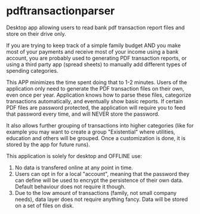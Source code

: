 # pdftransactionparser
Desktop app allowing users to read bank pdf transaction report files and store on their drive only.

If you are trying to keep track of a simple family budget AND you make most of your payments and receive most of your income using a bank account, you are probably used to generating PDF transaction reports, or using a third party app (spread sheets) to manually add different types of spending categories.

This APP minimizes the time spent doing that to 1-2 minutes. Users of the application only need to generate the PDF transaction files on their own, even once per year. Application knows how to parse these files, categorize transactions automatically, and eventually show basic reports. If certain PDF files are password protected, the application will require you to feed that password every time, and will NEVER store the password.

It also allows further grouping of transactions into higher categories (like for example you may want to create a group "Existential" where utilities,
education and others will be grouped. Once a customization is done, it is stored by the app for future runs).

This application is solely for desktop and OFFLINE use:
1. No data is transfered online at any point in time.
2. Users can opt in for a local "account", meaning that the password they can define will be used to encrypt the persistence of their own data. Default behaviour does not require it though.
3. Due to the low amount of transactions (family, not small company needs), data layer does not require anything fancy. Data will be stored on a set of files on disk.
